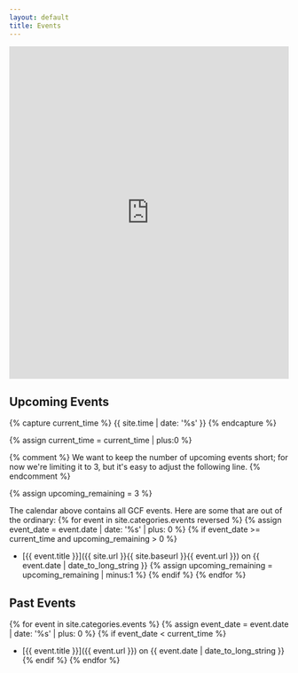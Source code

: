 ```yaml
---
layout: default
title: Events
---
```


<div class="gcal">
<iframe id="calendar-frame"
	src="https://www.google.com/calendar/embed?height=600&amp;wkst=1&amp;bgcolor=%23FFFFFF&amp;src=btboj0i5e7nv3sk7o2bn48hjng%40group.calendar.google.com&amp;color=%23B1440E&amp;ctz=America%2FLos_Angeles"
  width="100%" height="600" frameborder="0"
																									 scrolling="no"></iframe>
</div>

<script type="text/javascript">
function resizeCalendar() {
	var calendar = document.getElementById("calendar-frame");
	calendar.width = calendar.parentElement.clientWidth;
}

resizeCalendar();
window.addEventListener("resize", resizeCalendar);
</script>

## Upcoming Events
{% capture current_time %}
  {{ site.time | date: '%s' }}
{% endcapture %}

{% assign current_time = current_time | plus:0 %}

{% comment %}
We want to keep the number of upcoming events short; for now we're
limiting it to 3, but it's easy to adjust the following line.
{% endcomment %}

{% assign upcoming_remaining = 3 %}

The calendar above contains all GCF events. Here are some that are out
of the ordinary:
{% for event in site.categories.events reversed %}
  {% assign event_date = event.date | date: '%s' | plus: 0 %}
	{% if event_date >= current_time and upcoming_remaining > 0 %}
* [{{ event.title }}]({{ site.url }}{{ site.baseurl }}{{ event.url }}) on {{ event.date | date_to_long_string }}
		{% assign upcoming_remaining = upcoming_remaining | minus:1 %}
	{% endif %}
{% endfor %}

## Past Events
{% for event in site.categories.events %}
  {% assign event_date = event.date | date: '%s' | plus: 0 %}
	{% if event_date < current_time %}
* [{{ event.title }}]({{ event.url }}) on {{ event.date | date_to_long_string }}
	{% endif %}
{% endfor %}
